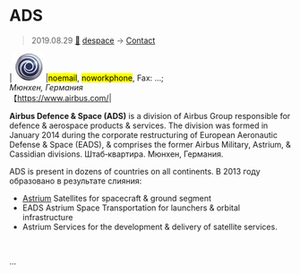 # ADS
> 2019.08.29 [🚀](../../index/index.md) [despace](../index.md) → [Contact](../contact.md)

|[![](../f/con/a/ads_logo1_thumb.jpg)](../f/con/a/ads_logo1.png)|<mark>noemail</mark>, <mark>noworkphone</mark>, Fax: …;<br> *Мюнхен, Германия*<br> 【<https://www.airbus.com/>|

**Airbus Defence & Space (ADS)** is a division of Airbus Group responsible for defence & aerospace products & services. The division was formed in January 2014 during the corporate restructuring of European Aeronautic Defense & Space (EADS), & comprises the former Airbus Military, Astrium, & Cassidian divisions. Штаб‑квартира. Мюнхен, Германия.

ADS is present in dozens of countries on all continents. В 2013 году образовано в результате слияния:

   - [Astrium](astrium.md) Satellites for spacecraft & ground segment
   - EADS Astrium Space Transportation for launchers & orbital infrastructure
   - Astrium Services for the development & delivery of satellite services.


<p style="page-break-after:always"> </p>

…

